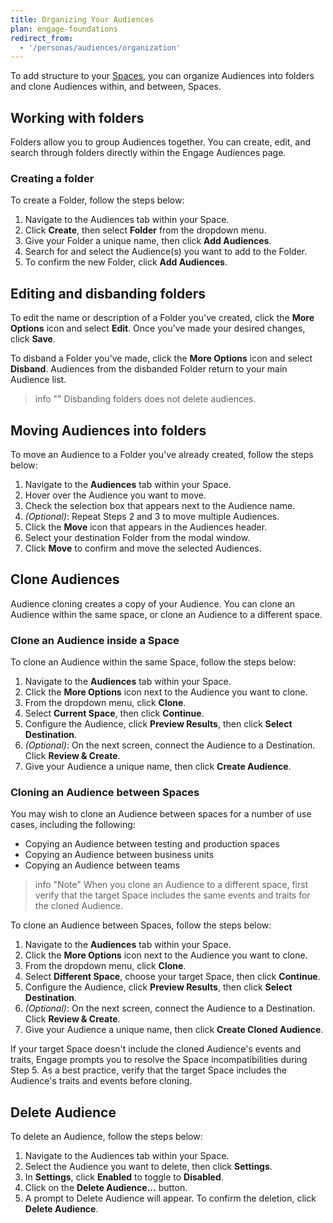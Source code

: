 ```yaml
---
title: Organizing Your Audiences
plan: engage-foundations
redirect_from:
  - '/personas/audiences/organization'
---
```


To add structure to your [Spaces](/docs/unify/identity-resolution/space-setup/), you can organize Audiences into folders and clone Audiences within, and between, Spaces.

## Working with folders

Folders allow you to group Audiences together. You can create, edit, and search through folders directly within the Engage Audiences page.

### Creating a folder

To create a Folder, follow the steps below:

1. Navigate to the Audiences tab within your Space.
2. Click **Create**, then select **Folder** from the dropdown menu.
3. Give your Folder a unique name, then click **Add Audiences**.
4. Search for and select the Audience(s) you want to add to the Folder.
5. To confirm the new Folder, click **Add Audiences**.

## Editing and disbanding folders

To edit the name or description of a Folder you've created, click the **More Options** icon and select **Edit**. Once you've made your desired changes, click **Save**.

To disband a Folder you've made, click the **More Options** icon and select **Disband**. Audiences from the disbanded Folder return to your main Audience list.

> info ""
> Disbanding folders does not delete audiences.

## Moving Audiences into folders

To move an Audience to a Folder you've already created, follow the steps below:

1. Navigate to the **Audiences** tab within your Space.
2. Hover over the Audience you want to move.
3. Check the selection box that appears next to the Audience name.
4. *(Optional)*: Repeat Steps 2 and 3 to move multiple Audiences.
5. Click the **Move** icon that appears in the Audiences header.
6. Select your destination Folder from the modal window.
7. Click **Move** to confirm and move the selected Audiences.


## Clone Audiences

Audience cloning creates a copy of your Audience. You can clone an Audience within the same space, or clone an Audience to a different space.

### Clone an Audience inside a Space

To clone an Audience within the same Space, follow the steps below:

1. Navigate to the **Audiences** tab within your Space.
2. Click the **More Options** icon next to the Audience you want to clone.
3. From the dropdown menu, click **Clone**.
4. Select **Current Space**, then click **Continue**.
5. Configure the Audience, click **Preview Results**, then click **Select Destination**.
6. *(Optional)*: On the next screen, connect the Audience to a Destination.  Click **Review & Create**.
7. Give your Audience a unique name, then click **Create Audience**.

### Cloning an Audience between Spaces

You may wish to clone an Audience between spaces for a number of use cases, including the following:


* Copying an Audience between testing and production spaces
* Copying an Audience between business units
* Copying an Audience between teams

> info "Note"
> When you clone an Audience to a different space, first verify that the target Space includes the same events and traits for the cloned Audience.

To clone an Audience between Spaces, follow the steps below:

1. Navigate to the **Audiences** tab within your Space.
2. Click the **More Options** icon next to the Audience you want to clone.
3. From the dropdown menu, click **Clone**.
4. Select **Different Space**, choose your target Space, then click **Continue**.
5. Configure the Audience, click **Preview Results**, then click **Select Destination**.
6. *(Optional)*: On the next screen, connect the Audience to a Destination.  Click **Review & Create**.
7. Give your Audience a unique name, then click **Create Cloned Audience**.


If your target Space doesn't include the cloned Audience's events and traits, Engage prompts you to resolve the Space incompatibilities during Step 5.  As a best practice, verify that the target Space includes the Audience's traits and events before cloning.


## Delete Audience

To delete an Audience, follow the steps below:

1. Navigate to the Audiences tab within your Space.
2. Select the Audience you want to delete, then click **Settings**.
3. In **Settings**, click **Enabled** to toggle to **Disabled**.
4. Click on the **Delete Audience...** button.
5. A prompt to Delete Audience will appear. To confirm the deletion, click **Delete Audience**.

